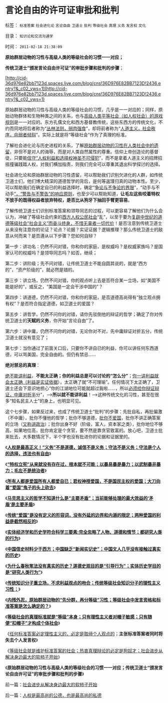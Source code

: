 # 言论自由的许可证审批和批判

标签： `标准答案` `社会进化论` `言论自由` `卫道士` `批判` `等级社会` `真理` `义务` `发言权` `文化` 

目录： `知识论和交流沟通学`

时间： `2011-02-18 21:38:09`

**原始群居动物的习性与高级人类的等级社会的习惯一一对应；**

**传统卫道士“颁发言论自由许可证”的审批步骤和批判的步骤**；

[http://cid-36d976e82bb7123d.spaces.live.com/blog/cns!36D976E82BB7123D!2436.entry?&_c02_vws=1](http://cid-36d976e82bb7123d.spaces.live.com/blog/cns!36D976E82BB7123D!2436.entry?&_c02_vws=1)

原始群居动物的习性与高级人类的等级社会的习惯，几乎是一一对应的；同样，原始动物群体和生物种类之间的关系，也与[高级人类平等社会（如人权社会）的游戏规则](../../../2010/3/10/进化论无缝衔接个人与社群的行为.md)是一一对应的。东方孔儒文化和西方基督教传统，这些东西方的传统文化，不约而同地将后者称为“[丛林法则，弱肉强食](../../../2010/2/2/炮轰进化论.md)”，却将前者称为“[人道主义，社会秩序，向弱者倾斜](http://hi.baidu.com/darthchn/blog/item/e35371948a360a42d1135e84.html)”。实际上就是将“等级社会”作为了真理的标准。

了解社会进化论与历史进程的关系，了解[原始群居动物的习性在人类社会中的遗留](../../../2011/1/30/原始群居动物的人类行为.md)，非但不是对人的诲辱，而是对人类自然属性的尊重。信仰上帝创造论的基督徒，只要能[信守“人权利益和选择权神圣不可侵犯](../../../2010/11/25/什么是实体？无神论是人类沟通合作的前提.md)”，而不是拿着人道主义的招牌招摇撞骗践踏人权，对我们横加指责，则我们完全可以尊重其退出科学探讨的选择。

社会进化论和原始群居动物的习性遗留，可以帮助我们识别欠进化的人群，如传统卫道士们，他们博大精深的道德哲学的背后，是何等返璞归真的动物本性。至少，可以帮助我们在确定自已的利益选择时，确定“[争论与不争论的界限](../../../2009/11/24/科学求知“五不争论”只讲事实.md)”，“动手与不动手[”，“警告与不警告”的响应原则](../../../2010/12/24/为什么中国传统文化内斗不休？计划生育.md)，也至少可以帮助知道，**让毛左这些咬着特权不放手的既得权益者放弃特权，是否比从狗牙下抽回手臂更容易**。

了解传统卫道士们识别标准答案和领导同志的过程，可以更容易了解他们为什么会认为，冲破了等级社会约束的[西方人权公民社会](../../../2009/10/17/人权是经济学概念.md)“乱”，以至于要为[复辟中世纪的道德等级社会“社会主义”而奋斗终身，不惜无辜者一切代价](../../../2009/9/14/历史蒙太奇的反垄断和社会主义公有制.md)！是否注意到传统卫道士从来没有注意你的论证？论点？论据？实证证据？逻辑推理？那么传统卫道士的敌意从何而来？是否遵从以下步骤？您如何自辩？

第一步：讲功名：仍然不问对错，你和你的家庭，是权威吗？是权威家族吗？是国家认可的权威吗？是领导同志吗？如否，继续；

第二步：讲阶级；先不问对错，让传统卫道士不能自圆其说的，就是“西方的”，“资产阶级的”，就必然是错的。

第三步：讲立场，仍然不问对错，你的观点听上去是否符合某一立场，如“美国不能是好的”，或反之，“美国是一定会干涉中国的”？

第四步：讲道德，仍然不问对错，你和你的家庭，是否道德高尚得有“独立观点拥有权”？是否符合指定道德，如卫道士的爱国？

第五步：讲哲学，仍然不问你的对错，请你先驳倒他的辩证的哲学；确定了你对传统卫道士的**天赋的义务**，你开始“言论自由”了。

第六步：讲中庸，仍然不问你的对错，无论你对不对，先中庸辩证对折五分，传统卫道士就没有意见了；

第七步：当你通过了前面关口后，只要你不讲自已的利益，你可以讲任何东西道德，可以骂美国，完全自由的。但仍有禁忌……

**绝对禁忌的真理**：

[绝不能讲利益](../../../2011/1/8/君权神授讲道德，国民主权讲利益.md)，**不能太正确；你的利益总是可以讨论的“怎么分”**；[你一讲利益就会太正确（利益是实证依据](../../../2010/12/22/私有制有无比的优越性;人与人的差异推动社会前进；.md)），太正确了就“不可理喻”。任何情况下太正确了，卫道士还会下意识地担心“你的江湖地位可能就超过我啦……，所以[必须给你辩证辩证，中庸对折半](../../../2010/10/20/意识形态的权威必定非黑即白;辩证法还能颠倒黑白；.md)分”，——>**所以就不能讲利益**！——>这种传统文化的习性，甚至在很多“知名民主人士”的身上，也明显可见。

这个七步骤，如果反过来，也成了传统卫道士“批判”的步骤：先批自私，再批偏激（不中庸），批你不懂他的哲学；批你不够道德，[批你不爱国](../../../2011/2/7/君权神授的爱国和国民社会的公德.md)，批你不讲正确答案的立场（[又称讲政治](../../../2009/12/5/需要讲政治的社会和不需要讲政治的公民.md)）；批你出身不好（阶级，富人，资本家之类），批你地位不够高，如果地位高，批你肯定是个贪官，要不然是靠贪官致富的。放心吧，卫道士批来批去，大多数情况下，半个字也没有批进你的论据和证据里的。

《[**人权是最高正义！“义务”不是道德，诚信不是义务；守法不是义务；守法是个人的选择，违法也有自由**](../../../2011/2/6/人权法治的汰恶留善“恶法能除”.md)》

《[**“特权立宪”从来就没有存在过，根本就不可能；以暴易暴是暴力；以武制暴非暴力；毛左不是统治者**](../../../2011/2/6/以暴易暴是暴力；以武制暴非暴力.md)》

《[**所有人都是爱国所有人都爱自已；君权神授爱国，不是国民主权的爱国；大刀向着“爱国”鬼子的头上砍去**](../../../2011/2/7/大刀向着鬼子们的头上砍去！.md)》

《[**马克思主义的哲学不知道什么是“主要矛盾”；当前能够处理的最大效益的‘矛盾’是主要矛盾**](../../../2011/2/7/脑残革命家不明白“主要矛盾”.md)》

《[**传统“爱国”是没有定义的形容词，没有外延的边界和内涵的限定；两种爱国的利益是截然相反的**](../../../2011/2/7/君权神授的爱国和国民社会的公德.md)》

《[**实体经济学和历史学符合科学三要素;完全忽略了人物、道德和情节；都研究人类的行为**](../../../2011/2/16/实体经济学和历史学都是研究人类行为的科学.md)》

《[**中国信史材料少于西方；中国缺乏“新闻实记史”；中国文人几乎没有接触过真实的历史**](../../../2011/2/16/中国文人几乎没有接触过真实的历史.md)》

《[**为什么春秋笔法没有真实的历史？道德史观目的是“引导行为”；实体历史学目的是“研究人类行为”**](../../../2011/2/16/诱导行为的道德史和行为分析的历史科学.md)》

《[**传统知识分子重立场，不求利益观点的吻合；传统等级社会知识分子的理性主义习性；**](../../../2011/2/17/传统等级社会知识分子劣根性.md)》

《[**内残外忍，原始群居动物的“先分群，再分等级”习性；等级社会中发言资格和标准答案是怎么确定的？**](../../../2011/2/17/内残外忍“先分群，再分等级”的标准答案.md)》

《[**等级社会的真理标准就是“等级”本身；只有理性主义者对帽子敏感；只有随便“扣帽子”才构成个体社会**](../../../2011/2/17/等级社会的真理标准就是“等级”本身.md)》

《[任何标准答案必定理性主义的，必定是取缔个人观点的](../../../2011/2/18/主张标准答案者将失去发言权.md)；**主张标准答案者同时将失去个人发言权**》

《[等级社会就是维护标准答案的社会；热衷真理辩论的必定是狗奴才；社会进步从解决身边最大的软柿子开始](../../../2011/2/18/社会进步从解决身边最大的软柿子开始.md)》

《**原始群居动物的习性与高级人类的等级社会的习惯一一对应；传统卫道士“颁发言论自由许可证”的审批步骤和批判的步骤**》



前一篇：[社会进步从解决身边最大的软柿子开始](../../../2011/2/18/社会进步从解决身边最大的软柿子开始.md)

后一篇：[人权是最高尚的公德，也是最高尚的私德](../../../2011/2/19/人权是最高尚的公德，也是最高尚的私德.md)
